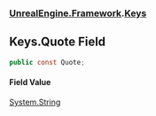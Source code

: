 ### [UnrealEngine.Framework](./UnrealEngine-Framework.md 'UnrealEngine.Framework').[Keys](./Keys.md 'UnrealEngine.Framework.Keys')
## Keys.Quote Field
  
```csharp
public const Quote;
```
#### Field Value
[System.String](https://docs.microsoft.com/en-us/dotnet/api/System.String 'System.String')  
